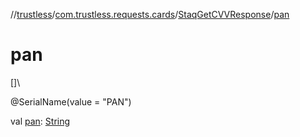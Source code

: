 //[trustless](../../../index.md)/[com.trustless.requests.cards](../index.md)/[StaqGetCVVResponse](index.md)/[pan](pan.md)

# pan

[]\

@SerialName(value = &quot;PAN&quot;)

val [pan](pan.md): [String](https://kotlinlang.org/api/latest/jvm/stdlib/kotlin/-string/index.html)
